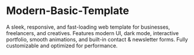 # Modern-Basic-Template
A sleek, responsive, and fast-loading web template for businesses, freelancers, and creatives. Features modern UI, dark mode, interactive portfolio, smooth animations, and built-in contact &amp; newsletter forms. Fully customizable and optimized for performance. 
